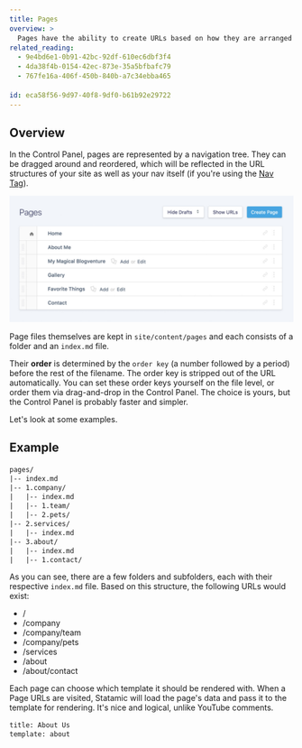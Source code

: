 ```yaml
---
title: Pages
overview: >
  Pages have the ability to create URLs based on how they are arranged in your folder tree. They are generally used to create the main sections and stand-alone pages in your site.
related_reading:
  - 9e4bd6e1-0b91-42bc-92df-610ec6dbf3f4
  - 4da38f4b-0154-42ec-873e-35a5bfbafc79
  - 767fe16a-406f-450b-840b-a7c34ebba465

id: eca58f56-9d97-40f8-9df0-b61b92e29722
---
```

## Overview

In the Control Panel, pages are represented by a navigation tree. They can be dragged around and reordered, which will be reflected in the URL structures of your site as well as your nav itself (if you're using the [Nav Tag][nav-tag]).

![Control Panel Page Tree](/assets/img/screenshots/cp-page-tree.jpg)

Page files themselves are kept in `site/content/pages` and each consists of a folder and an `index.md` file.

Their **order** is determined by the `order key` (a number followed by a period) before the rest of the filename. The order key is stripped out of the URL automatically. You can set these order keys yourself on the file level, or order them via drag-and-drop in the Control Panel. The choice is yours, but the Control Panel is probably faster and simpler.

Let's look at some examples.

## Example

```language-files
pages/
|-- index.md
|-- 1.company/
|   |-- index.md
|   |-- 1.team/
|   |-- 2.pets/
|-- 2.services/
|   |-- index.md
|-- 3.about/
|   |-- index.md
|   |-- 1.contact/
```

As you can see, there are a few folders and subfolders, each with their respective `index.md` file. Based on this structure, the following URLs would exist:

- /
- /company
- /company/team
- /company/pets
- /services
- /about
- /about/contact

Each page can choose which template it should be rendered with. When a Page URLs are visited, Statamic will load the page's data and pass it to the template for rendering. It's nice and logical, unlike YouTube comments.

``` .language-yaml
title: About Us
template: about
```

[nav-tag]: /tags/nav
[taxonomies]: /taxonomies
[glide-tag]: /tags/glide
[taxonomy-fieldtype]: /fieldtypes/taxonomy
[yaml]: /yaml
